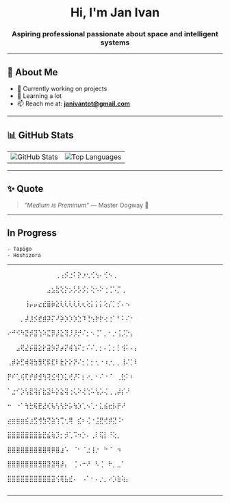 <h1 align="center">Hi, I'm Jan Ivan</h1>
<h3 align="center"> Aspiring professional passionate about space and intelligent systems </h3>

---

## 🌟 About Me

- 🔭 Currently working on projects
- 🌱 Learning a lot
- 📫 Reach me at: **janivantot@gmail.com**

---

## 📊 GitHub Stats

<table align="center">
  <tr>
    <td align="center">
      <img src="https://github-readme-stats.vercel.app/api?username=johnivn&show_icons=true&theme=tokyonight&hide_border=true" alt="GitHub Stats" />
    </td>
    <td align="center">
      <img src="https://github-readme-stats.vercel.app/api/top-langs?username=johnivn&layout=compact&theme=tokyonight&hide_border=true" alt="Top Languages" />
    </td>
  </tr>
</table>

---

## ✨ Quote
> *"Medium is Preminum"* — Master Oogway 🐢

---

## In Progress
```bash
- Tapigo
- Hoshizora
```

---

⠀⠀⠀⠀⠀⠀⠀⠀⠀⠀⠀⢀⢠⡪⣐⠅⡕⡰⢂⢊⢢⠄⢊⠢⢀⠀⠀⠀⠀⠀⠀⠀⠀⠀⠀⠀⠀⠀⠀⠀⠀⠀⠀⠀⠀⠀⠀⠀⠀⠀                                                                                                                                                                                                                                  
⠀⠀⠀⠀⠀⠀⠀⠀⠀⣠⣢⣗⢕⡕⡢⡣⡣⡪⡂⢕⠢⠕⢐⢈⠡⡉⢀⠀⠀⠀⠀⠀⠀⠀⠀⠀⠀⠀⠀⠀⠀⠀⠀⠀⠀⠀⠀⠀⠀⠀
⠀⠀⠀⠀⢸⡤⡤⣔⣞⣿⡷⣕⢇⢇⢇⢇⢇⢆⢕⡅⡅⡅⢕⡌⡁⡊⠄⠢⠀⠀⠀⠀⠀⠀⠀⠀⠀⠀⠀⠀⠀⠀⠀⠀⠀⠀⠀⠀⠀⠀
⠀⠀⠀⡀⡼⣸⡪⣞⣾⡽⡍⠜⡵⡱⡱⡱⣑⠹⢘⢢⡗⡗⢔⢐⠁⠃⠅⠌⠂⠀⠀⠀⠀⠀⠀⠀⠀⠀⠀⠀⠀⠀⠀⠀⠀⠀⠀⠀⠀⠀
⠔⠚⠪⠳⣝⡾⣽⢱⠵⣍⡿⡼⣕⢽⡸⡸⡚⠌⡂⠢⢈⠁⡀⠂⡐⢨⡨⡑⡄⠀⠀⠀⠀⠀⠀⠀⠀⠀⠀⠀⠀⠀⠀⠀⠀⠀⠀⠀⠀⠀
⠀⠀⣠⢟⣜⡮⣿⣕⡗⣽⡳⡝⡴⡝⢾⢱⠍⡂⠌⠌⡀⡂⠄⡁⡂⡃⢺⠅⠄⡄⠀⠀⠀⠀⠀⠀⠀⠀⠀⠀⠀⠀⠀⠀⠀⠀⠀⠀⠀⠀
⢀⡾⡵⣋⢾⢽⣳⣻⢏⡯⣏⠇⣗⡕⡕⡝⠌⡂⡁⡂⢂⠐⠰⡐⡀⡀⢸⠌⡁⠇⠀⠀⠀⠀⠀⠀⠀⠀⠀⠀⠀⠀⠀⠀⠀⠀⠀⠀⠀⠀
⡟⠎⢁⢮⢏⡞⡾⣺⢳⢽⣪⢺⡱⣅⢞⡜⠅⡆⠔⡀⠂⠌⠐⠈⠀⢀⣗⠅⠆⠀⠀⠀⠀⠀⠀⠀⠀⠀⠀⠀⠀⠀⠀⠀⠀⠀⠀⠀⠀⠀
⠁⣐⠊⡱⢣⣟⢽⡎⣗⣝⠧⡕⣕⢽⢐⢅⠕⢜⢑⠥⢣⡡⢌⢀⢀⡼⡎⠜⠀⠀⠀⠀⠀⠀⠀⠀⠀⠀⠀⠀⠀⠀⠀⠀⠀⠀⠀⠀⠀⠀
⠒⠀⠐⠁⢳⣓⢯⣟⣜⢎⢧⢣⢣⡓⡥⢳⡱⢁⠢⢁⠂⣅⣮⣖⡧⡟⠜⠀⠀⠀⠀⠀⠀⠀⠀⠀⠀⠀⠀⠀⠀⠀⠀⠀⠀⠀⠀⠀⠀⠀
⣴⣶⣶⣶⣮⣰⣫⢺⣳⢝⣵⢱⢉⢂⢿⠀⣎⠆⢌⠐⣨⣟⢞⡾⣝⠨⠂⠀⠀⠀⠀⠀⠀⠀⠀⠀⠀⠀⠀⠀⠀⠀⠀⠀⠀⠀⠀⠀⠀⠀
⣿⣿⣿⣿⣿⣿⣿⣷⣟⣮⢷⡹⡂⡺⢁⠩⠲⡑⠄⢀⠇⢯⡇⠘⢕⡀⠀⠀⠀⠀⠀⠀⠀⠀⠀⠀⠀⠀⠀⠀⠀⠀⠀⠀⠀⠀⠀⠀⠀⠀
⣿⣿⣿⣿⣿⣿⣿⣿⣿⢿⡿⣿⣰⠡⠀⠈⠂⠈⣐⢸⡐⠀⠓⠈⠀⠲⠀⠀⠀⠀⠀⠀⠀⠀⠀⠀⠀⠀⠀⠀⠀⠀⠀⠀⠀⠀⠀⠀⠀⠀
⣿⣿⣿⣿⣿⣿⣿⣻⣿⣽⣽⢿⡼⡄⠀⢈⠠⠒⠜⠀⠣⢈⠀⠗⡀⣀⠁⠀⠀⠀⠀⠀⠀⠀⠀⠀⠀⠀⠀⠀⠀⠀⠀⠀⠀⠀⠀⠀⠀⠀
⣿⣿⣿⣿⣿⣿⣿⣿⣿⣿⣽⢪⢿⣧⣞⠄⠀⠠⠁⠂⠄⡐⡀⠔⡱⣷⢵⡄⠀⠀⠀⠀⠀⠀⠀⠀⠀⠀⠀⠀⠀⠀⠀⠀⠀⠀⠀⠀⠀⠀

---
